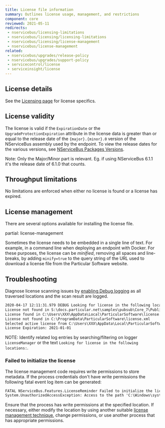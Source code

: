 ```yaml
---
title: License file information
summary: Outlines license usage, management, and restrictions
component: core
reviewed: 2021-05-11
redirects:
 - nservicebus/licensing-limitations
 - nservicebus/licensing/licensing-limitations
 - nservicebus/licensing/license-management
 - nservicebus/license-management
related:
 - nservicebus/upgrades/release-policy
 - nservicebus/upgrades/support-policy
 - servicecontrol/license
 - serviceinsight/license
---
```


## License details

See the [Licensing page](https://particular.net/licensing) for license specifics.

## License validity

The license is valid if the `ExpirationDate` or the `UpgradeProtectionExpiration` attribute in the license data is greater than or equal to the release date of the `{major}.{minor}.0` version of the NServiceBus assembly used by the endpoint. To view the release dates for the various versions, see [NServiceBus Packages Versions](/nservicebus/upgrades/all-versions.md).

Note: Only the Major/Minor part is relevant. Eg. if using NServiceBus 6.1.1 it's the release date of 6.1.0 that counts.

## Throughput limitations

No limitations are enforced when either no license is found or a license has expired.

## License management

There are several options available for installing the license file. 

partial: license-management

Sometimes the license needs to be embedded in a single line of text. For example, in a command line when deploying an endpoint with Docker. For these purposes, the license can be _minified_, removing all spaces and line-breaks, by adding `minify=true` to the query string of the URL used to download a license file from the Particular Software website.

## Troubleshooting

Diagnose license scanning issues by [enabling Debug logging](/nservicebus/logging/#default-logging-changing-the-defaults-changing-the-logging-level) as all traversed locations and the scan result are logged. 

```txt
2020-04-17 12:11:31.979 DEBUG Looking for license in the following locations:
License not found in S:\docs.particular.net\samples\pubsub\Core_7\Publisher\bin\Debug\netcoreapp2.1\license.xml
License found in C:\Users\XXX\AppData\Local\ParticularSoftware\license.xml
License not found in C:\ProgramData\ParticularSoftware\license.xml
Selected active license from C:\Users\XXX\AppData\Local\ParticularSoftware\license.xml
License Expiration: 2021-01-01
```

NOTE: Identify related log entries by searching/filtering on logger `LicenseManager` or the text `Looking for license in the following locations:`.

### Failed to initialize the license

The license management code requires write permissions to store metadata. If the process credentials don't have write permissions the following fatal event log item can be generated:

```txt
FATAL NServiceBus.Features.LicenseReminder Failed to initialize the license
System.UnauthorizedAccessException: Access to the path 'C:\Windows\system32\config\systemprofile' is denied.
```

Ensure that the process has write permissions at the specified location. If necessary, either modify the location by using another suitable [license management technique](/nservicebus/licensing/#license-management), change permissions, or use another process that has appropriate permissions.
